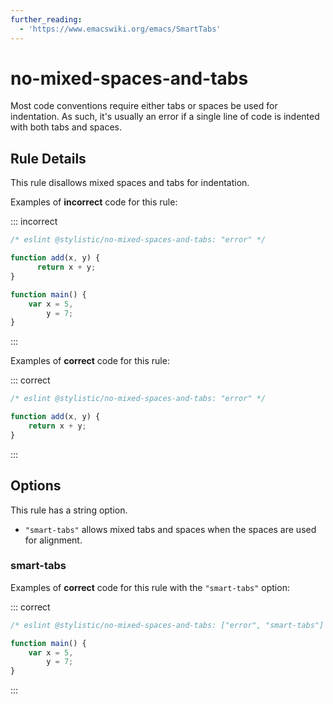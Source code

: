 ```yaml
---
further_reading:
  - 'https://www.emacswiki.org/emacs/SmartTabs'
---
```


# no-mixed-spaces-and-tabs

Most code conventions require either tabs or spaces be used for indentation. As such, it's usually an error if a single line of code is indented with both tabs and spaces.

## Rule Details

This rule disallows mixed spaces and tabs for indentation.

Examples of **incorrect** code for this rule:

::: incorrect

```js
/* eslint @stylistic/no-mixed-spaces-and-tabs: "error" */

function add(x, y) {
	  return x + y;
}

function main() {
	var x = 5,
	    y = 7;
}
```

:::

Examples of **correct** code for this rule:

::: correct

```js
/* eslint @stylistic/no-mixed-spaces-and-tabs: "error" */

function add(x, y) {
	return x + y;
}
```

:::

## Options

This rule has a string option.

- `"smart-tabs"` allows mixed tabs and spaces when the spaces are used for alignment.

### smart-tabs

Examples of **correct** code for this rule with the `"smart-tabs"` option:

::: correct

```js
/* eslint @stylistic/no-mixed-spaces-and-tabs: ["error", "smart-tabs"] */

function main() {
	var x = 5,
	    y = 7;
}
```

:::
